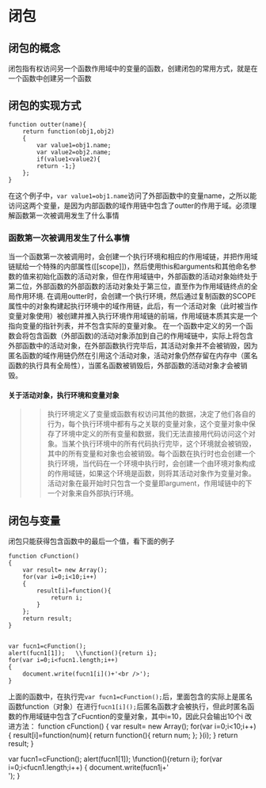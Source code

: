 # 闭包
## 闭包的概念
闭包指有权访问另一个函数作用域中的变量的函数，创建闭包的常用方式，就是在一个函数中创建另一个函数
## 闭包的实现方式
```
function outter(name){
    return function(obj1,obj2)
    {
        var value1=obj1.name;
        var value2=obj2.name;
        if(value1<value2){
        return -1;}
    };
}
```
在这个例子中，`var value1=obj1.name`访问了外部函数中的变量name，之所以能访问这两个变量，是因为内部函数的域作用链中包含了outter的作用于域。必须理解函数第一次被调用发生了什么事情
### 函数第一次被调用发生了什么事情
当一个函数第一次被调用时，会创建一个执行环境和相应的作用域链，并把作用域链赋给一个特殊的内部属性([[scope]])，然后使用this和arguments和其他命名参数的值来初始化函数的活动对象，但在作用域链中，外部函数的活动对象始终处于第二位，外部函数的外部函数的活动对象处于第三位，直至作为作用域链终点的全局作用环境.
在调用outter时，会创建一个执行环境，然后通过复制函数的SCOPE属性中的对象构建起执行环境中的域作用链，此后，有一个活动对象（此时被当作变量对象使用）被创建并推入执行环境作用域链的前端，作用域链本质其实是一个指向变量的指针列表，并不包含实际的变量对象。
在一个函数中定义的另一个函数会将包含函数（外部函数)的活动对象添加到自己的作用域链中，实际上将包含外部函数中的活动对象，在外部函数执行完毕后，其活动对象并不会被销毁，因为匿名函数的域作用链仍然在引用这个活动对象，活动对象仍然存留在内存中（匿名函数的执行具有全局性），当匿名函数被销毁后，外部函数的活动对象才会被销毁。
#### 关于活动对象，执行环境和变量对象
>>执行环境定义了变量或函数有权访问其他的数据，决定了他们各自的行为，每个执行环境中都有与之关联的变量对象，这个变量对象中保存了环境中定义的所有变量和数据，我们无法直接用代码访问这个对象。当某个执行环境中的所有代码执行完毕，这个环境就会被销毁，其中的所有变量和对象也会被销毁。每个函数在执行时也会创建一个执行环境，当代码在一个环境中执行时，会创建一个由环境对象构成的作用域链，如果这个环境是函数，则将其活动对象作为变量对象。活动对象在最开始时只包含一个变量即argument，作用域链中的下一个对象来自外部执行环境。
## 闭包与变量
闭包只能获得包含函数中的最后一个值，看下面的例子
```
function cFunction()
{
    var result= new Array();
    for(var i=0;i<10;i++)
    {
        result[i]=function(){
            return i;
        }
    };
    return result;
}


var fucn1=cFunction();
alert(fucn1[1]);   \\function(){return i};
for(var i=0;i<fucn1.length;i++)
{
    document.write(fucn1[i]()+'<br />');
}
```
上面的函数中，在执行完`var fucn1=cFunction();`后，里面包含的实际上是匿名函数function（对象）在进行`fucn1[i]();`后匿名函数才会被执行，但此时匿名函数的作用域链中包含了cFucntion的变量对象，其中i=10，因此只会输出10个i
改进方法：
function cFunction()
{
    var result= new Array();
    for(var i=0;i<10;i++)
    {
        result[i]=function(num){
            return function(){
                return num;
            };
        }(i);
    }
    return result;
}


var fucn1=cFunction();
alert(fucn1[1]);   \\function(){return i};
for(var i=0;i<fucn1.length;i++)
{
    document.write(fucn1[i]()+'<br />');
}